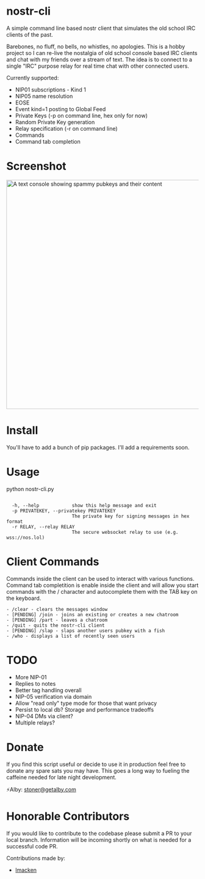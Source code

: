 # nostr-cli
A simple command line based nostr client that simulates the old school IRC clients of the past.

Barebones, no fluff, no bells, no whistles, no apologies. This is a hobby project so I can re-live the nostalgia of old school console based IRC clients and chat with my friends over a stream of text. The idea is to connect to a single "IRC" purpose relay for real time chat with other connected users.

Currently supported:
- NIP01 subscriptions
        - Kind 1
- NIP05 name resolution
- EOSE
- Event kind=1 posting to Global Feed
- Private Keys (-p on command line, hex only for now)
- Random Private Key generation
- Relay specification (-r on command line)
- Commands
- Command tab completion 

# Screenshot
<img src="https://github.com/ronaldstoner/nostr-cli/blob/main/images/poc.png?raw=true" alt="A text console showing spammy pubkeys and their content" width="600">

# Install
You'll have to add a bunch of pip packages. I'll add a requirements soon. 

# Usage
python nostr-cli.py

```options:

  -h, --help            show this help message and exit
  -p PRIVATEKEY, --privatekey PRIVATEKEY
                        The private key for signing messages in hex format
  -r RELAY, --relay RELAY
                        The secure websocket relay to use (e.g. wss://nos.lol)
```

# Client Commands
Commands inside the client can be used to interact with various functions. Command tab completition is enable inside the client and will allow you start commands with the / character and autocomplete them with the TAB key on the keyboard.  

```
- /clear - clears the messages window
- [PENDING] /join - joins an existing or creates a new chatroom
- [PENDING] /part - leaves a chatroom
- /quit - quits the nostr-cli client
- [PENDING] /slap - slaps another users pubkey with a fish
- /who - displays a list of recently seen users
```

# TODO
- More NIP-01
- Replies to notes
- Better tag handling overall
- NIP-05 verification via domain
- Allow "read only" type mode for those that want privacy
- Persist to local db? Storage and performance tradeoffs
- NIP-04 DMs via client?
- Multiple relays?

# Donate
If you find this script useful or decide to use it in production feel free to donate any spare sats you may have. This goes a long way to fueling the caffeine needed for late night development.

⚡Alby: stoner@getalby.com

# Honorable Contributors
If you would like to contribute to the codebase please submit a PR to your local branch. Information will be incoming shortly on what is needed for a successful code PR. 

Contributions made by:
- [lmacken](https://github.com/lmacken)
